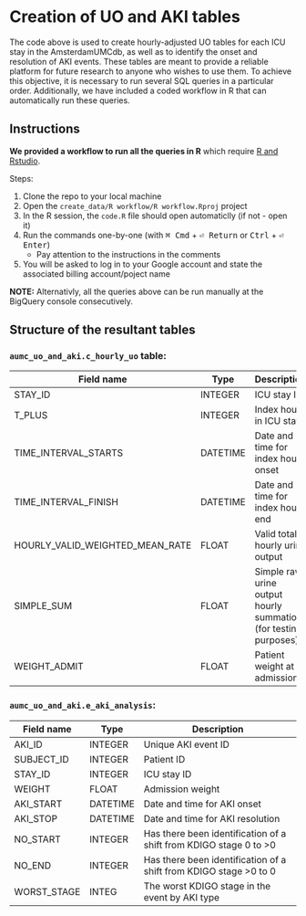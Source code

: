 # Creation of UO and AKI tables

The code above is used to create hourly-adjusted UO tables for each ICU stay in the AmsterdamUMCdb, as well as to identify the onset and resolution of AKI events. These tables are meant to provide a reliable platform for future research to anyone who wishes to use them. To achieve this objective, it is necessary to run several SQL queries in a particular order. Additionally, we have included a coded workflow in R that can automatically run these queries. 

## Instructions

**We provided a workflow to run all the queries in R** which require [R and Rstudio](https://posit.co/download/rstudio-desktop/).

Steps:
1. Clone the repo to your local machine
2. Open the `create_data/R workflow/R workflow.Rproj` project
3. In the R session, the `code.R` file should open automaticlly (if not - open it)
4. Run the commands one-by-one (with <kbd>⌘ Cmd</kbd> + <kbd>⏎ Return</kbd> 
or <kbd>Ctrl</kbd> + <kbd>⏎ Enter</kbd>)
    - Pay attention to the instructions in the comments
6. You will be asked to log in to your Google account and state the associated billing account/poject name

**NOTE:** Alternativly, all the queries above can be run manually at the BigQuery console consecutively.


## Structure of the resultant tables

### `aumc_uo_and_aki.c_hourly_uo` table:
| Field name                      | Type     | Description                                                    |
| ------------------------------- | -------- | -------------------------------------------------------------- |
| STAY_ID                         | INTEGER  | ICU stay ID                                                    |
| T_PLUS                          | INTEGER  | Index hour in ICU stay                                         |
| TIME_INTERVAL_STARTS            | DATETIME | Date and time for index hour onset                             |
| TIME_INTERVAL_FINISH            | DATETIME | Date and time for index hour end                               |
| HOURLY_VALID_WEIGHTED_MEAN_RATE | FLOAT    | Valid total hourly urine output                                |
| SIMPLE_SUM                      | FLOAT    | Simple raw urine output hourly summatio (for testing purposes) |
| WEIGHT_ADMIT                    | FLOAT    | Patient weight at admission                                    |

### `aumc_uo_and_aki.e_aki_analysis`:
| Field name  | Type     | Description                                                       |
| ----------- | -------- | ----------------------------------------------------------------- |
| AKI_ID      | INTEGER  | Unique AKI event ID                                               |
| SUBJECT_ID  | INTEGER  | Patient ID                                                        |
| STAY_ID     | INTEGER  | ICU stay ID                                                       |
| WEIGHT      | FLOAT    | Admission weight                                                  |
| AKI_START   | DATETIME | Date and time for AKI onset                                       |
| AKI_STOP    | DATETIME | Date and time for AKI resolution                                  |
| NO_START    | INTEGER  | Has there been identification of a shift from KDIGO stage 0 to >0 |
| NO_END      | INTEGER  | Has there been identification of a shift from KDIGO stage >0 to 0 |
| WORST_STAGE | INTEG    | The worst KDIGO stage in the event by AKI type                    |
